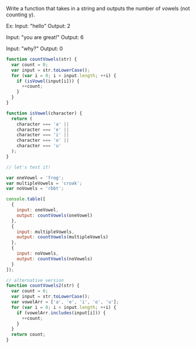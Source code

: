 Write a function that takes in a string and outputs the number of vowels (not counting y).

Ex:
Input: "hello"
Output: 2

Input: "you are great!"
Output: 6

Input: "why?"
Output: 0

```js
function countVowels(str) {
  var count = 0;
  var input = str.toLowerCase();
  for (var i = 0; i < input.length; ++i) {
    if (isVowel(input[i])) {
      ++count;
    }
  }
}

function isVowel(character) {
  return (
    character === 'a' ||
    character === 'e' ||
    character === 'i' ||
    character === 'o' ||
    character === 'u'
  );
}

// let's test it!

var oneVowel = 'frog';
var multipleVowels = 'croak';
var noVowels = 'rbbt';

console.table([
  {
    input: oneVowel,
    output: countVowels(oneVowel)
  },
  {
    input: multipleVowels,
    output: countVowels(multipleVowels)
  },
  {
    input: noVowels,
    output: countVowels(noVowels)
  }
]);

// alternative version
function countVowels2(str) {
  var count = 0;
  var input = str.toLowerCase();
  var vowelArr = ['a', 'e', 'i', 'o', 'u'];
  for (var i = 0; i < input.length; ++i) {
    if (vowelArr.includes(input[i])) {
      ++count;
    }
  }
  return count;
}
```

